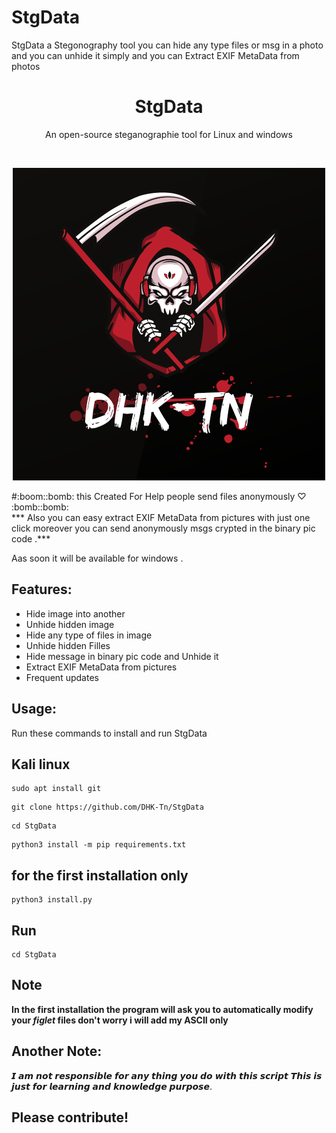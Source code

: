 # StgData
StgData a Stegonography tool you can hide any type files or msg in a photo and you can unhide it simply and you can Extract EXIF MetaData from photos 

<h1 align="center">StgData</h1>
<p align="center">An open-source steganographie tool for Linux and windows </p><br>

<p align="center">
  <img src="https://github.com/DHK-Tn/FuckThisShit_Bomber/blob/main/DHK.png"><br>
</p>
#:boom::bomb: this Created For Help people send files anonymously ♡ :bomb::bomb: <br>
*** Also you can easy extract EXIF MetaData from pictures with just one click moreover 
you can send anonymously msgs crypted in the binary pic code .***

Aas soon it will be available for windows .

## Features:

- Hide image into another 
- Unhide hidden image
- Hide any type of files in image 
- Unhide hidden Filles
- Hide message in binary pic code and Unhide it
- Extract EXIF MetaData from pictures 
- Frequent updates

## Usage:

Run these commands to install and run  StgData

## Kali linux
```
sudo apt install git  
```
```
git clone https://github.com/DHK-Tn/StgData
```
```
cd StgData
```
```
python3 install -m pip requirements.txt  
```
## for the first installation only
```
python3 install.py

```
## Run 
```
cd StgData
```
## Note
<b> In the first installation the program will ask you to automatically modify your <em>figlet</em> files don't worry
    i will add my ASCII only </b>

## Another Note:

𝙄 𝙖𝙢 𝙣𝙤𝙩 𝙧𝙚𝙨𝙥𝙤𝙣𝙨𝙞𝙗𝙡𝙚 𝙛𝙤𝙧 𝙖𝙣𝙮 𝙩𝙝𝙞𝙣𝙜 𝙮𝙤𝙪 𝙙𝙤 𝙬𝙞𝙩𝙝 𝙩𝙝𝙞𝙨 𝙨𝙘𝙧𝙞𝙥𝙩
𝙏𝙝𝙞𝙨 𝙞𝙨 𝙟𝙪𝙨𝙩 𝙛𝙤𝙧 𝙡𝙚𝙖𝙧𝙣𝙞𝙣𝙜 𝙖𝙣𝙙 𝙠𝙣𝙤𝙬𝙡𝙚𝙙𝙜𝙚 𝙥𝙪𝙧𝙥𝙤𝙨𝙚.

## Please contribute! 
